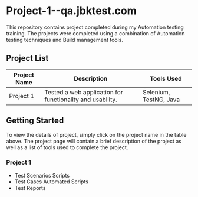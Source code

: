 
# Project-1--qa.jbktest.com
This repository contains project completed during my Automation testing training. The projects were completed using a combination of Automation testing techniques and Build management tools.

## Project List

| Project Name | Description | Tools Used |
|--------------|-------------|------------|
| Project 1    | Tested a web application for functionality and usability. | Selenium, TestNG, Java |


## Getting Started

To view the details of project, simply click on the project name in the table above. The project page will contain a brief description of the project as well as a list of tools used to complete the project.


### Project 1
- Test Scenarios Scripts
- Test Cases Automated Scripts
- Test Reports


